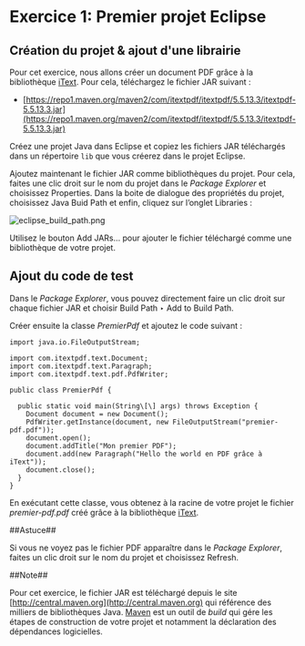 # Exercice 1: Premier projet Eclipse

## Création du projet & ajout d'une librairie
Pour cet exercice, nous allons créer un document PDF grâce à la bibliothèque [iText](https://itextpdf.com/en). Pour cela, téléchargez le fichier JAR suivant :

* [https://repo1.maven.org/maven2/com/itextpdf/itextpdf/5.5.13.3/itextpdf-5.5.13.3.jar](https://repo1.maven.org/maven2/com/itextpdf/itextpdf/5.5.13.3/itextpdf-5.5.13.3.jar)
    

Créez une projet Java dans Eclipse et copiez les fichiers JAR téléchargés dans un répertoire `lib` que vous créerez dans le projet Eclipse.

Ajoutez maintenant le fichier JAR comme bibliothèques du projet. Pour cela, faites une clic droit sur le nom du projet dans le _Package Explorer_  et choisissez Properties. 
Dans la boite de dialogue des propriétés du projet, choisissez Java Buid Path et enfin, cliquez sur l’onglet Libraries :

![eclipse_build_path.png](https://lixtec.fr/wp-content/uploads/2022/09/form10_eclipse_build_path.png)

Utilisez le bouton Add JARs… pour ajouter le fichier téléchargé comme une bibliothèque de votre projet.

## Ajout du code de test

Dans le _Package Explorer_, vous pouvez directement faire un clic droit sur chaque fichier JAR et choisir Build Path ‣ Add to Build Path.

Créer ensuite la classe _PremierPdf_ et ajoutez le code suivant :

    import java.io.FileOutputStream;
    
    import com.itextpdf.text.Document;
    import com.itextpdf.text.Paragraph;
    import com.itextpdf.text.pdf.PdfWriter;
    
    public class PremierPdf {
    
      public static void main(String\[\] args) throws Exception {
        Document document = new Document();
        PdfWriter.getInstance(document, new FileOutputStream("premier-pdf.pdf"));
        document.open();
        document.addTitle("Mon premier PDF");
        document.add(new Paragraph("Hello the world en PDF grâce à iText"));
        document.close();
      }
    }

En exécutant cette classe, vous obtenez à la racine de votre projet le fichier _premier-pdf.pdf_ créé grâce à la bibliothèque [iText](https://itextpdf.com/en).


##Astuce##

Si vous ne voyez pas le fichier PDF apparaître dans le _Package Explorer_, faites un clic droit sur le nom du projet et choisissez Refresh.


##Note##

Pour cet exercice, le fichier JAR est téléchargé depuis le site [http://central.maven.org](http://central.maven.org) qui référence des milliers de bibliothèques Java. [Maven](http://maven.apache.org) est un outil de _build_ qui gére les étapes de construction de votre projet et notamment la déclaration des dépendances logicielles.